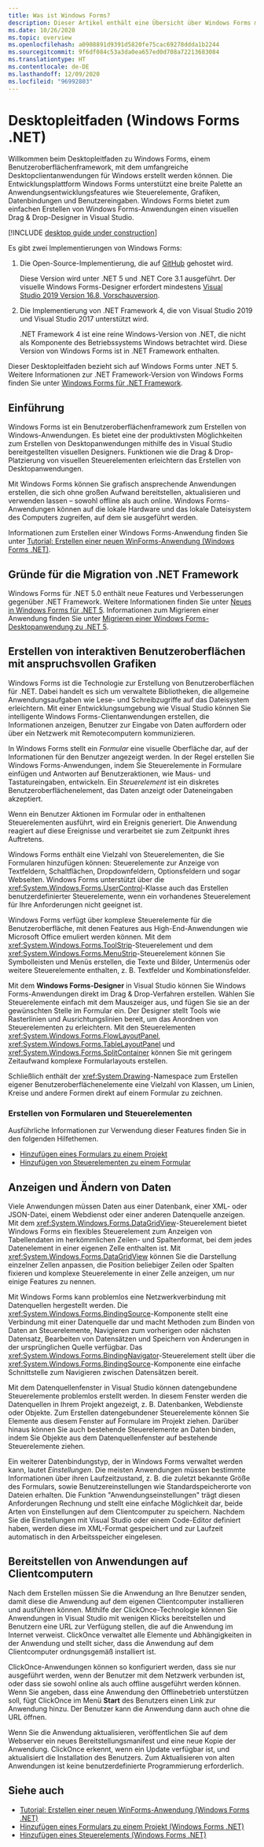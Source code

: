 ```yaml
---
title: Was ist Windows Forms?
description: Dieser Artikel enthält eine Übersicht über Windows Forms mit .NET Core und .NET 5.
ms.date: 10/26/2020
ms.topic: overview
ms.openlocfilehash: a0908891d9391d5820fe75cac69278ddda1b2244
ms.sourcegitcommit: 9f6df084c53a3da0ea657ed0d708a72213683084
ms.translationtype: HT
ms.contentlocale: de-DE
ms.lasthandoff: 12/09/2020
ms.locfileid: "96992803"
---
```

# <a name="desktop-guide-windows-forms-net"></a>Desktopleitfaden (Windows Forms .NET)

Willkommen beim Desktopleitfaden zu Windows Forms, einem Benutzeroberflächenframework, mit dem umfangreiche Desktopclientanwendungen für Windows erstellt werden können. Die Entwicklungsplattform Windows Forms unterstützt eine breite Palette an Anwendungsentwicklungsfeatures wie Steuerelemente, Grafiken, Datenbindungen und Benutzereingaben. Windows Forms bietet zum einfachen Erstellen von Windows Forms-Anwendungen einen visuellen Drag & Drop-Designer in Visual Studio.

[!INCLUDE [desktop guide under construction](../../includes/desktop-guide-preview-note.md)]

Es gibt zwei Implementierungen von Windows Forms:

01. Die Open-Source-Implementierung, die auf [GitHub](https://github.com/dotnet/winforms) gehostet wird.

    Diese Version wird unter .NET 5 und .NET Core 3.1 ausgeführt. Der visuelle Windows Forms-Designer erfordert mindestens [Visual Studio 2019 Version 16.8, Vorschauversion](https://visualstudio.microsoft.com/downloads/?utm_medium=microsoft&utm_source=docs.microsoft.com&utm_campaign=inline+link&utm_content=download+vs2019+desktopguide+winforms).

01. Die Implementierung von .NET Framework 4, die von Visual Studio 2019 und Visual Studio 2017 unterstützt wird.

    .NET Framework 4 ist eine reine Windows-Version von .NET, die nicht als Komponente des Betriebssystems Windows betrachtet wird. Diese Version von Windows Forms ist in .NET Framework enthalten.

Dieser Desktopleitfaden bezieht sich auf Windows Forms unter .NET 5. Weitere Informationen zur .NET Framework-Version von Windows Forms finden Sie unter [Windows Forms für .NET Framework](../../../framework/winforms/index.yml?view=netframeworkdesktop-4.8&preserve-view=true).

## <a name="introduction"></a>Einführung

Windows Forms ist ein Benutzeroberflächenframework zum Erstellen von Windows-Anwendungen. Es bietet eine der produktivsten Möglichkeiten zum Erstellen von Desktopanwendungen mithilfe des in Visual Studio bereitgestellten visuellen Designers. Funktionen wie die Drag & Drop-Platzierung von visuellen Steuerelementen erleichtern das Erstellen von Desktopanwendungen.

Mit Windows Forms können Sie grafisch ansprechende Anwendungen erstellen, die sich ohne großen Aufwand bereitstellen, aktualisieren und verwenden lassen – sowohl offline als auch online. Windows Forms-Anwendungen können auf die lokale Hardware und das lokale Dateisystem des Computers zugreifen, auf dem sie ausgeführt werden.

Informationen zum Erstellen einer Windows Forms-Anwendung finden Sie unter [Tutorial: Erstellen einer neuen WinForms-Anwendung (Windows Forms .NET)](../get-started/create-app-visual-studio.md).

## <a name="why-migrate-from-net-framework"></a>Gründe für die Migration von .NET Framework

Windows Forms für .NET 5.0 enthält neue Features und Verbesserungen gegenüber .NET Framework. Weitere Informationen finden Sie unter [Neues in Windows Forms für .NET 5](../whats-new/index.md). Informationen zum Migrieren einer Anwendung finden Sie unter [Migrieren einer Windows Forms-Desktopanwendung zu .NET 5](../migration/index.md).

## <a name="build-rich-interactive-user-interfaces"></a>Erstellen von interaktiven Benutzeroberflächen mit anspruchsvollen Grafiken

Windows Forms ist die Technologie zur Erstellung von Benutzeroberflächen für .NET. Dabei handelt es sich um verwaltete Bibliotheken, die allgemeine Anwendungsaufgaben wie Lese- und Schreibzugriffe auf das Dateisystem erleichtern. Mit einer Entwicklungsumgebung wie Visual Studio können Sie intelligente Windows Forms-Clientanwendungen erstellen, die Informationen anzeigen, Benutzer zur Eingabe von Daten auffordern oder über ein Netzwerk mit Remotecomputern kommunizieren.

In Windows Forms stellt ein *Formular* eine visuelle Oberfläche dar, auf der Informationen für den Benutzer angezeigt werden. In der Regel erstellen Sie Windows Forms-Anwendungen, indem Sie Steuerelemente in Formulare einfügen und Antworten auf Benutzeraktionen, wie Maus- und Tastatureingaben, entwickeln. Ein *Steuerelement* ist ein diskretes Benutzeroberflächenelement, das Daten anzeigt oder Dateneingaben akzeptiert.

Wenn ein Benutzer Aktionen im Formular oder in enthaltenen Steuerelementen ausführt, wird ein Ereignis generiert. Die Anwendung reagiert auf diese Ereignisse und verarbeitet sie zum Zeitpunkt ihres Auftretens.<!-- TODO  For more information, see [Creating Event Handlers in Windows Forms](creating-event-handlers-in-windows-forms.md).-->

Windows Forms enthält eine Vielzahl von Steuerelementen, die Sie Formularen hinzufügen können: Steuerelemente zur Anzeige von Textfeldern, Schaltflächen, Dropdownfeldern, Optionsfeldern und sogar Webseiten.<!-- TODO For a list of all the controls you can use on a form, see [Controls to Use on Windows Forms](./controls/controls-to-use-on-windows-forms.md).--> Windows Forms unterstützt über die <xref:System.Windows.Forms.UserControl>-Klasse auch das Erstellen benutzerdefinierter Steuerelemente, wenn ein vorhandenes Steuerelement für Ihre Anforderungen nicht geeignet ist.

Windows Forms verfügt über komplexe Steuerelemente für die Benutzeroberfläche, mit denen Features aus High-End-Anwendungen wie Microsoft Office emuliert werden können. Mit dem <xref:System.Windows.Forms.ToolStrip>-Steuerelement und dem <xref:System.Windows.Forms.MenuStrip>-Steuerelement können Sie Symbolleisten und Menüs erstellen, die Texte und Bilder, Untermenüs oder weitere Steuerelemente enthalten, z. B. Textfelder und Kombinationsfelder.

Mit dem **Windows Forms-Designer** in Visual Studio können Sie Windows Forms-Anwendungen direkt im Drag & Drop-Verfahren erstellen. Wählen Sie Steuerelemente einfach mit dem Mauszeiger aus, und fügen Sie sie an der gewünschten Stelle im Formular ein. Der Designer stellt Tools wie Rasterlinien und Ausrichtungslinien bereit, um das Anordnen von Steuerelementen zu erleichtern. Mit den Steuerelementen <xref:System.Windows.Forms.FlowLayoutPanel>, <xref:System.Windows.Forms.TableLayoutPanel> und <xref:System.Windows.Forms.SplitContainer> können Sie mit geringem Zeitaufwand komplexe Formularlayouts erstellen.

Schließlich enthält der <xref:System.Drawing>-Namespace zum Erstellen eigener Benutzeroberflächenelemente eine Vielzahl von Klassen, um Linien, Kreise und andere Formen direkt auf einem Formular zu zeichnen.

### <a name="create-forms-and-controls"></a>Erstellen von Formularen und Steuerelementen

Ausführliche Informationen zur Verwendung dieser Features finden Sie in den folgenden Hilfethemen.

- [Hinzufügen eines Formulars zu einem Projekt](../forms/how-to-add.md)
- [Hinzufügen von Steuerelementen zu einem Formular](../controls/how-to-add-to-a-form.md)

<!-- TODO
| Using the <xref:System.Windows.Forms.ToolStrip> Control | [How to: Create a Basic ToolStrip with Standard Items Using the Designer](./controls/create-a-basic-wf-toolstrip-with-standard-items-using-the-designer.md) |
| Creating graphics with <xref:System.Drawing> | [Getting Started with Graphics Programming](./advanced/getting-started-with-graphics-programming.md)  |
| Creating custom controls                     | [How to: Inherit from the UserControl Class](./controls/how-to-inherit-from-the-usercontrol-class.md) |
-->

## <a name="display-and-manipulate-data"></a>Anzeigen und Ändern von Daten

Viele Anwendungen müssen Daten aus einer Datenbank, einer XML- oder JSON-Datei, einem Webdienst oder einer anderen Datenquelle anzeigen. Mit dem <xref:System.Windows.Forms.DataGridView>-Steuerelement bietet Windows Forms ein flexibles Steuerelement zum Anzeigen von Tabellendaten im herkömmlichen Zeilen- und Spaltenformat, bei dem jedes Datenelement in einer eigenen Zelle enthalten ist. Mit <xref:System.Windows.Forms.DataGridView> können Sie die Darstellung einzelner Zellen anpassen, die Position beliebiger Zeilen oder Spalten fixieren und komplexe Steuerelemente in einer Zelle anzeigen, um nur einige Features zu nennen.

Mit Windows Forms kann problemlos eine Netzwerkverbindung mit Datenquellen hergestellt werden. Die <xref:System.Windows.Forms.BindingSource>-Komponente stellt eine Verbindung mit einer Datenquelle dar und macht Methoden zum Binden von Daten an Steuerelemente, Navigieren zum vorherigen oder nächsten Datensatz, Bearbeiten von Datensätzen und Speichern von Änderungen in der ursprünglichen Quelle verfügbar. Das <xref:System.Windows.Forms.BindingNavigator>-Steuerelement stellt über die <xref:System.Windows.Forms.BindingSource>-Komponente eine einfache Schnittstelle zum Navigieren zwischen Datensätzen bereit.

Mit dem Datenquellenfenster in Visual Studio können datengebundene Steuerelemente problemlos erstellt werden. In diesem Fenster werden die Datenquellen in Ihrem Projekt angezeigt, z. B. Datenbanken, Webdienste oder Objekte. Zum Erstellen datengebundener Steuerelemente können Sie Elemente aus diesem Fenster auf Formulare im Projekt ziehen. Darüber hinaus können Sie auch bestehende Steuerelemente an Daten binden, indem Sie Objekte aus dem Datenquellenfenster auf bestehende Steuerelemente ziehen.

Ein weiterer Datenbindungstyp, der in Windows Forms verwaltet werden kann, lautet *Einstellungen*. Die meisten Anwendungen müssen bestimmte Informationen über ihren Laufzeitzustand, z. B. die zuletzt bekannte Größe des Formulars, sowie Benutzereinstellungen wie Standardspeicherorte von Dateien erhalten. Die Funktion "Anwendungseinstellungen" trägt diesen Anforderungen Rechnung und stellt eine einfache Möglichkeit dar, beide Arten von Einstellungen auf dem Clientcomputer zu speichern. Nachdem Sie die Einstellungen mit Visual Studio oder einem Code-Editor definiert haben, werden diese im XML-Format gespeichert und zur Laufzeit automatisch in den Arbeitsspeicher eingelesen.

<!-- TODO
### Display and manipulate data

For step-by-step information about how to use these features, see the following Help topics.

| Description                                                   | Help topic                                                                                                                                                        |
|---------------------------------------------------------------|-------------------------------------------------------------------------------------------------------------------------------------------------------------------|
| Using the <xref:System.Windows.Forms.BindingSource> component | [How to: Bind Windows Forms Controls with the BindingSource Component Using the Designer](./controls/bind-wf-controls-with-the-bindingsource.md)                  |
| Working with ADO.NET data sources                             | [How to: Sort and Filter ADO.NET Data with the Windows Forms BindingSource Component](./controls/sort-and-filter-ado-net-data-with-wf-bindingsource-component.md) |
| Using the Data Sources window                                 | [Bind Windows Forms controls to data in Visual Studio](/visualstudio/data-tools/bind-windows-forms-controls-to-data-in-visual-studio)                             |
| Using app settings                                            | [How to: Create Application Settings](./advanced/how-to-create-application-settings.md)                                                                           |

-->

## <a name="deploy-apps-to-client-computers"></a>Bereitstellen von Anwendungen auf Clientcomputern

Nach dem Erstellen müssen Sie die Anwendung an Ihre Benutzer senden, damit diese die Anwendung auf dem eigenen Clientcomputer installieren und ausführen können. Mithilfe der ClickOnce-Technologie können Sie Anwendungen in Visual Studio mit wenigen Klicks bereitstellen und Benutzern eine URL zur Verfügung stellen, die auf die Anwendung im Internet verweist. ClickOnce verwaltet alle Elemente und Abhängigkeiten in der Anwendung und stellt sicher, dass die Anwendung auf dem Clientcomputer ordnungsgemäß installiert ist.

ClickOnce-Anwendungen können so konfiguriert werden, dass sie nur ausgeführt werden, wenn der Benutzer mit dem Netzwerk verbunden ist, oder dass sie sowohl online als auch offline ausgeführt werden können. Wenn Sie angeben, dass eine Anwendung den Offlinebetrieb unterstützen soll, fügt ClickOnce im Menü **Start** des Benutzers einen Link zur Anwendung hinzu. Der Benutzer kann die Anwendung dann auch ohne die URL öffnen.

Wenn Sie die Anwendung aktualisieren, veröffentlichen Sie auf dem Webserver ein neues Bereitstellungsmanifest und eine neue Kopie der Anwendung. ClickOnce erkennt, wenn ein Update verfügbar ist, und aktualisiert die Installation des Benutzers. Zum Aktualisieren von alten Anwendungen ist keine benutzerdefinierte Programmierung erforderlich.

<!-- TODO

### Deploy ClickOnce apps

For a full introduction to ClickOnce, see [ClickOnce Security and Deployment](/visualstudio/deployment/clickonce-security-and-deployment). For step-by-step information about how to use these features, see the following Help topics,

|Description|Help topic|
|-----------------|----------------|
|Deploying an app by using ClickOnce|[How to: Publish a ClickOnce Application using the Publish Wizard](/visualstudio/deployment/how-to-publish-a-clickonce-application-using-the-publish-wizard)<br /><br /> [Walkthrough: Manually Deploying a ClickOnce Application](/visualstudio/deployment/walkthrough-manually-deploying-a-clickonce-application)|
|Updating a ClickOnce deployment|[How to: Manage Updates for a ClickOnce Application](/visualstudio/deployment/how-to-manage-updates-for-a-clickonce-application)|
|Managing security with ClickOnce|[How to: Enable ClickOnce Security Settings](/visualstudio/deployment/how-to-enable-clickonce-security-settings)|
-->

<!-- TODO
## Other controls and features

There are many other features in Windows Forms that make implementing common tasks fast and easy, such as support for creating dialog boxes, printing, adding help and documentation, and localizing your app to multiple languages.

### Implement other controls and features

For step-by-step information about how to use these features, see the following Help topics.

| Description | Help topic |
|-------------|------------|
|Printing the contents of a form | [How to: Print Graphics in Windows Forms](./advanced/how-to-print-graphics-in-windows-forms.md)<br /><br /> [How to: Print a Multi-Page Text File in Windows Forms](./advanced/how-to-print-a-multi-page-text-file-in-windows-forms.md) |
|Learn more about Windows Forms security | [Security in Windows Forms Overview](security-in-windows-forms-overview.md) |
-->

## <a name="see-also"></a>Siehe auch

- [Tutorial: Erstellen einer neuen WinForms-Anwendung (Windows Forms .NET)](../get-started/create-app-visual-studio.md)
- [Hinzufügen eines Formulars zu einem Projekt (Windows Forms .NET)](../forms/how-to-add.md)
- [Hinzufügen eines Steuerelements (Windows Forms .NET)](../controls/how-to-add-to-a-form.md)
